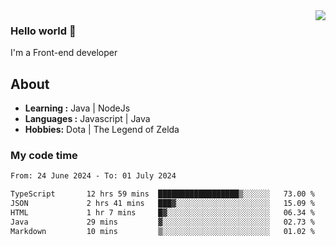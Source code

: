 <img align='right' src="https://github-readme-stats.vercel.app/api?username=jumodada&show_icons=true&theme=vue">

### Hello world 👋

I'm a Front-end developer 
    
## About
-  **Learning :** Java | NodeJs
-  **Languages :** Javascript | Java
-  **Hobbies:** Dota | The Legend of Zelda

### My code time

<!--START_SECTION:waka-->

```txt
From: 24 June 2024 - To: 01 July 2024

TypeScript       12 hrs 59 mins  ██████████████████▒░░░░░░   73.00 %
JSON             2 hrs 41 mins   ███▓░░░░░░░░░░░░░░░░░░░░░   15.09 %
HTML             1 hr 7 mins     █▓░░░░░░░░░░░░░░░░░░░░░░░   06.34 %
Java             29 mins         ▓░░░░░░░░░░░░░░░░░░░░░░░░   02.73 %
Markdown         10 mins         ▒░░░░░░░░░░░░░░░░░░░░░░░░   01.02 %
```

<!--END_SECTION:waka-->
